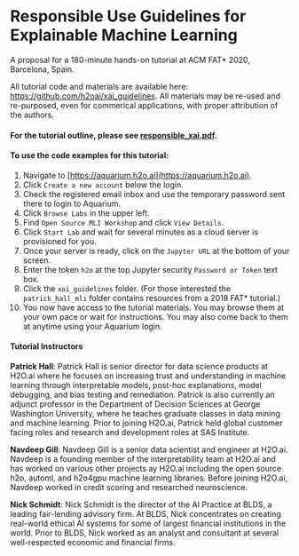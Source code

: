 # Responsible Use Guidelines for Explainable Machine Learning
A proposal for a 180-minute hands-on tutorial at ACM FAT* 2020, Barcelona, Spain.  

All tutorial code and materials are available here: https://github.com/h2oai/xai_guidelines. All materials may be re-used and re-purposed, even for commerical applications, with proper attribution of the authors.

#### For the tutorial outline, please see [responsible_xai.pdf](responsible_xai.pdf).

#### To use the code examples for this tutorial: 

1. Navigate to [https://aquarium.h2o.ai](https://aquarium.h2o.ai). 
2. Click `Create a new account` below the login.
3. Check the registered email inbox and use the temporary password sent there to login to Aquarium. 
4. Click `Browse Labs` in the upper left.
5. Find `Open Source MLI Workshop` and click `View Details`.
6. Click `Start Lab` and wait for several minutes as a cloud server is provisioned for you.  
7. Once your server is ready, click on the `Jupyter URL` at the bottom of your screen. 
8. Enter the token `h2o` at the top Jupyter security `Password or Token` text box.
9. Click the `xai_guidelines` folder. (For those interested the `patrick_hall_mli` folder contains resources from a 2018 FAT* tutorial.)
10. You now have access to the tutorial materials. You may browse them at your own pace or wait for instructions. You may also come back to them at anytime using your Aquarium login. 

#### Tutorial Instructors

**Patrick Hall**: Patrick Hall is senior director for data science products at H2O.ai where he focuses on increasing trust and understanding in machine learning through interpretable models, post-hoc explanations, model debugging, and bias testing and remediation. Patrick is also currently an adjunct professor in the Department of Decision Sciences at George Washington University, where he teaches graduate classes in data mining and machine learning. Prior to joining H2O.ai, Patrick held global customer facing roles and research and development roles at SAS Institute.

**Navdeep Gill**: Navdeep Gill is a senior data scientist and engineer at H2O.ai. Navdeep is a founding member of the interpretability team at H2O.ai and has worked on various other projects ay H2O.ai including the open source h2o, automl, and h2o4gpu machine learning libraries. Before joining H2O.ai, Navdeep worked in credit scoring and researched neuroscience. 

**Nick Schmidt**: Nick Schmidt is the director of the AI Practice at BLDS, a leading fair-lending advisory firm. At BLDS, Nick concentrates on creating real-world ethical AI systems for some of largest financial institutions in the world. Prior to BLDS, Nick worked as an analyst and consultant at several well-respected economic and financial firms. 
